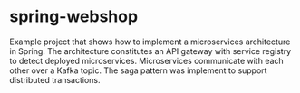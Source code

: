 # spring-webshop

Example project that shows how to implement a microservices architecture in Spring.
The architecture constitutes an API gateway with service registry to detect deployed microservices.
Microservices communicate with each other over a Kafka topic.
The saga pattern was implement to support distributed transactions.